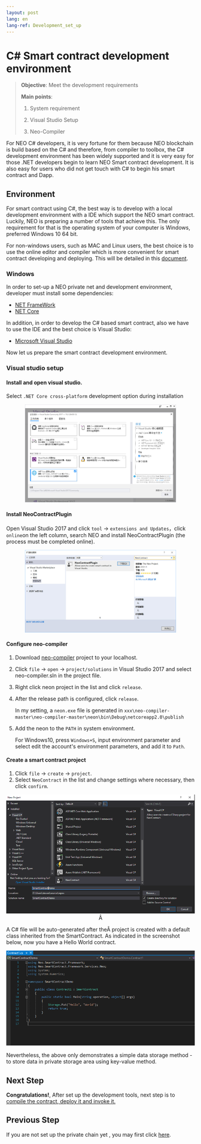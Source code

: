 ```yaml
---
layout: post
lang: en
lang-ref: Development_set_up
---
```



# C# Smart contract development environment

>
> **Objective**: Meet the development requirements
>
> **Main points**:
>
> 1. System requirement
>
> 2. Visual Studio Setup
>
> 3. Neo-Compiler
>


For NEO C# developers, it is very fortune for them  because  NEO blockchain is build based on the C# and therefore, from compiler to toolbox, the C# development environment has been widely supported and it is very easy for those .NET developers begin to learn NEO Smart contract development. It is also easy for users who did not get touch with C# to begin his smart contract and Dapp.

## Environment
For smart contract using C#, the best way is to develop with a local development environment with a IDE which support the NEO smart contract. Luckily, NEO is preparing a number of tools that achieve this. The only requirement for that is the operating system of your computer is Windows, preferred Windows 10 64 bit.

For non-windows users, such as MAC and Linux users, the best choice is to use the online editor and compiler which is more convenient for smart contract developing and deploying. This will be detailed in this [document](https://medium.com/neweconolab/with-neoray-neo-smart-contract-development-has-never-been-easier-edad41cc3ae6).



### Windows

In order to set-up a NEO private net and development environment, developer must install some dependencies:

-  [NET FrameWork](https://dotnet.microsoft.com/download/dotnet-framework-runtime/net472)
-  [NET Core](https://dotnet.microsoft.com/download)

In addition, in order to develop the C# based smart contract, also we have to use the IDE and the best choice is Visual Studio:

- [Microsoft Visual Studio](https://visualstudio.microsoft.com/vs/community/)


 Now let us prepare the smart contract development environment.

### Visual studio setup

#### Install and open visual studio.
Select  `.NET Core cross-platform` development option during installation

 <p align="center">
  <img width="80%"  src="./imgs/vs.jpg" />
 </p>

#### Install NeoContractPlugin
Open Visual Studio 2017 and click `tool` -> `extensions and Updates`，click `online`on the left column, search NEO and install NeoContractPlugin (the process must be completed online).

 <p align="center">
  <img width="80%" src="./imgs/plugin.jpg" />
 </p>

#### Configure neo-compiler

1. Download [neo-compiler](https://github.com/neo-project/neo-compiler) project to your localhost.

2. Click `file` -> `open` -> `project/solutions` in Visual Studio 2017 and select neo-compiler.sln in the project file.

3. Right click neon project in the list and click `release`.

4. After the release path is configured, click `release`.

	In my setting,  a `neon.exe` file is generated in `xxx\neo-compiler-master\neo-compiler-master\neon\bin\Debug\netcoreapp2.0\publish`

5. Add the neon to the `PATH` in system environment.

	For Windows10, press `Windows+S`, input environment parameter and select edit the account's environment parameters, and add it to `Path`.

#### Create a smart contract project
1. Click `file` -> `create` -> `project`.
2. Select `NeoContract` in the list and change settings where necessary, then click `confirm`.

 <p align="center">
  <img src="./imgs/20190219-120404.png" />Â
 </p>

A C# file will be auto-generated after theÂ project is created with a default class inherited from the SmartContract. As indicated in the screenshot below, now you have a Hello World contract.

 <p align="center">
  <img src="imgs/20190219-120735.png" Â/>
 </p>

Nevertheless, the above only demonstrates a simple data storage method - to store data in private storage area using key-value method.

## Next Step
**Congratulations!**, After set up the development tools, next step is to [compile the contract, deploy it and invoke it.](Development_compile.md)

## Previous Step
If you are not set up the private chain yet , you may first click [here](Development_privateChain.md).
